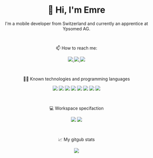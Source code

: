 <h1 align="center">👋 Hi, I'm Emre </h1>
<p align="center"> I'm a mobile developer from Switzerland and currently an apprentice at Ypsomed AG.</p>
<br />
<p align="center">📫 How to reach me: 
  <p align="center">
    <a href="mailto:emre.cimen@ypsomed.com">
      <img src="https://img.shields.io/badge/Email-D14836?style=flat-square&logo=gmail&logoColor=white" />
    </a>
    <a href="https://www.linkedin.com/in/emre-cimen-980257234/">
      <img src="https://img.shields.io/badge/LinkedIn-0077B5?style=flat-square&logo=linkedin&logoColor=white" />
    </a>
    <a href="https://www.instagram.com/antisocialemre/">
      <img src="https://img.shields.io/badge/Instagram-E4405F?style=flat-square&logo=instagram&logoColor=white" />
    </a>
  </p>
</p>
<br />
<p align="center"> 👨‍💻 Known technologies and programming languages
  <p align="center">
    <img src="https://img.shields.io/badge/-React-61DAFB?style=flat-square&logo=react&logoColor=white" />
    <img src="https://img.shields.io/badge/-React_Native-61DAFB?style=flat-square&logo=react&logoColor=white" />
    <img src="https://img.shields.io/badge/-Android_Studio-3DDC84?style=flat-square&logo=android&logoColor=white" />
    <img src="https://img.shields.io/badge/-Java-007396?style=flat-square&logo=java&logoColor=white" />
    <img src="https://img.shields.io/badge/-MongoDB-47A248?style=flat-square&logo=mongodb&logoColor=white" />
    <img src="https://img.shields.io/badge/-MySQL-4479A1?style=flat-square&logo=mysql&logoColor=white" />
    <img src="https://img.shields.io/badge/-Vue.js-4FC08D?style=flat-square&logo=vue.js&logoColor=white" />
    <img src="https://img.shields.io/badge/-Python-3776AB?style=flat-square&logo=python&logoColor=white" />
  </p>
</p>
<br />
<p align="center"> 💻 Workspace specifaction</p>
<p float="left" align="center">
  <img src="https://img.shields.io/badge/Apple-Macbook_Pro-999999?style=for-the-badge&logo=apple&logoColor=white"/>
  <img src="https://img.shields.io/badge/Windows-PC-0078D6?style=for-the-badge&logo=windows&logoColor=white"/>
</p>
<br />
<p align="center">📈 My gitgub stats</p>
<p align="center">
  <img src="https://github-readme-stats.vercel.app/api?username=ciem2ent&show_icons=true&theme=radical" />
</p>






<!---
ciem2ent/ciem2ent is a ✨ special ✨ repository because its `README.md` (this file) appears on your GitHub profile.
You can click the Preview link to take a look at your changes.
--->
